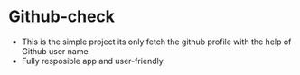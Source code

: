 # Github-check

- This is the simple project its only fetch the github profile with the help of Github user name
- Fully resposible app and user-friendly
  
